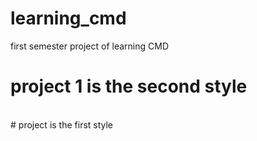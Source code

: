# learning_cmd
first semester project of learning CMD
<br>
# project 1 is the second style
<br>
# project is the first style
